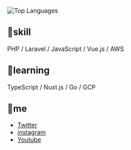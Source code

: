 ![Top Languages](https://github-readme-stats.vercel.app/api/top-langs/?username=yoritin&theme=cobalt)

## 🔨skill
PHP / Laravel / JavaScript / Vue.js / AWS

## 📝learning
TypeScript / Nuxt.js / Go / GCP 

## 🌵me
- [Twitter](https://twitter.com/yoriblog)
- [instagram](https://www.instagram.com/tillandsia_yori/?hl=ja)
- [Youtube](https://www.youtube.com/channel/UCHZAZBI4LttDtULLNzaspsg)
